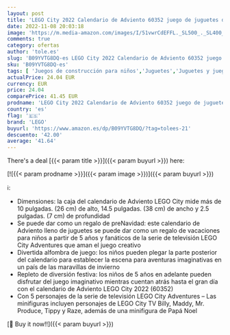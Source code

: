 ```yaml
---
layout: post
title: 'LEGO City 2022 Calendario de Adviento 60352 juego de juguetes de construcción para niños  niños y niñas a partir de 5 años; incluye una alfombrilla de juegos de ciudad y 5 personajes LEGO City TV  287 piezas '
date: 2022-11-08 20:03:18
image: 'https://m.media-amazon.com/images/I/51vwrCdEFFL._SL500_._SL400_.jpg'
comments: true
category: ofertas
author: 'tole.es'
slug: 'B09YVTG8DQ-es LEGO City 2022 Calendario de Adviento 60352 juego de...'
sku: 'B09YVTG8DQ-es'
tags: [ 'Juegos de construcción para niños','Juguetes','Juguetes y juegos','Sets de construcción','lego','🇪🇸', ]
actualPrice: 24.04 EUR
currency: EUR
price: 24.04
comparePrice: 41.45 EUR
prodname: 'LEGO City 2022 Calendario de Adviento 60352 juego de juguetes de construcción para niños  niños y niñas a partir de 5 años; incluye una alfombrilla de juegos de ciudad y 5 personajes LEGO City TV  287 piezas '
country: 'es'
flag: '🇪🇸'
brand: 'LEGO'
buyurl: 'https://www.amazon.es/dp/B09YVTG8DQ/?tag=tolees-21'
descuento: '42.00'
average: '41.64'
---
```


There's a deal [{{< param title >}}]({{< param buyurl >}})  here:

[![{{< param prodname >}}]({{< param image >}})]({{< param buyurl >}})

ℹ️:

- Dimensiones: la caja del calendario de Adviento LEGO City mide más de 10 pulgadas. (26 cm) de alto, 14.5 pulgadas. (38 cm) de ancho y 2.5 pulgadas. (7 cm) de profundidad
- Se puede dar como un regalo de preNavidad: este calendario de Adviento lleno de juguetes se puede dar como un regalo de vacaciones para niños a partir de 5 años y fanáticos de la serie de televisión LEGO City Adventures que aman el juego creativo
- Divertida alfombra de juego: los niños pueden plegar la parte posterior del calendario para establecer la escena para aventuras imaginativas en un país de las maravillas de invierno
- Repleto de diversión festiva: los niños de 5 años en adelante pueden disfrutar del juego imaginativo mientras cuentan atrás hasta el gran día con el calendario de Adviento LEGO City 2022 (60352)
- Con 5 personajes de la serie de televisión LEGO City Adventures – Las minifiguras incluyen personajes de LEGO City TV Billy, Maddy, Mr. Produce, Tippy y Raze, además de una minifigura de Papá Noel

[🛒 Buy it now!!]({{< param buyurl >}})
